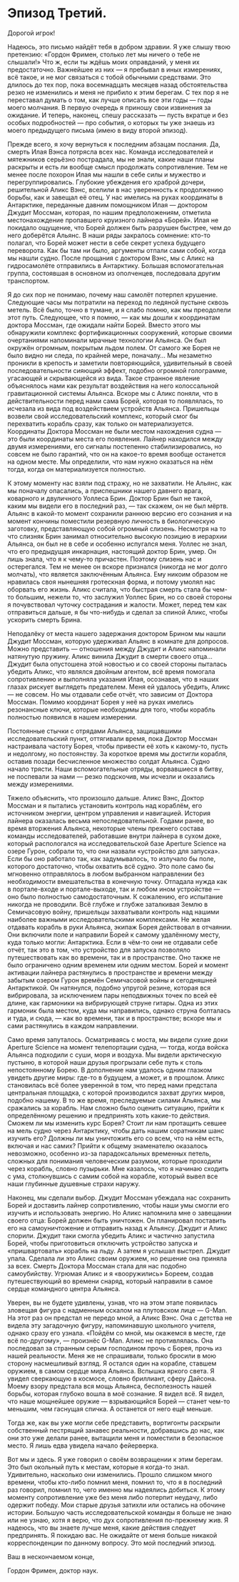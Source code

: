 # Эпизод Третий.

Дорогой игрок!

Надеюсь, это письмо найдёт тебя в добром здравии. Я уже слышу твою претензию: «Гордон Фримен, столько лет мы ничего о тебе не слышали!» Что ж, если ты ждёшь моих оправданий, у меня их предостаточно. Важнейшее из них — я пребывал в иных измерениях, всё такое, и не мог связаться с тобой обычными средствами. Это длилось до тех пор, пока восемнадцать месяцев назад обстоятельства резко не изменились и меня не прибило к этим берегам. С тех пор я не переставал думать о том, как лучше описать все эти годы — годы моего молчания. В первую очередь я приношу свои извинения за ожидание. И теперь, наконец, спешу рассказать — пусть вкратце и без особых подробностей — про события, о которых ты уже знаешь из моего предыдущего письма (имею в виду второй эпизод).

Прежде всего, я хочу вернуться к последним абзацам послания. Да, смерть Илая Вэнса потрясла всех нас. Команда исследователей и мятежников серьёзно пострадала, мы не знали, какие наши планы раскрыты и есть ли вообще смысл продолжать сопротивление. Тем не менее после похорон Илая мы нашли в себе силы и мужество и перегруппировались. Глубокие убеждения его храброй дочери, решительной Аликс Вэнс, вселили в нас уверенность к продолжению борьбы, как и завещал её отец. У нас имелись на руках координаты в Антарктике, переданные давним помощником Илая — доктором Джудит Моссман, которая, по нашим предположениям, отметила местонахождение пропавшего круизного лайнера «Борей». Илая не покидало ощущение, что Борей должен быть разрушен быстрее, чем до него доберётся Альянс. В наши ряды закралось сомнение: кто-то полагал, что Борей может нести в себе секрет успеха будущего переворота. Как бы там ни было, аргументы отпали сами собой, когда мы нашли судно. После прощания с доктором Вэнс, мы с Аликс на гидросамолёте отправились в Антарктику. Большая вспомогательная группа, состоявшая в основном из ополченцев, последовала другим транспортом.

Я до сих пор не понимаю, почему наш самолёт потерпел крушение. Следующие часы мы потратили на переход по ледяной пустыне сквозь метель. Всё было, точно в тумане, и я слабо помню, как мы преодолели этот путь. Следующее, что я помню, — как мы дошли к координатам доктора Моссман, где ожидали найти Борей. Вместо этого мы обнаружили комплекс фортификационных сооружений, которые своими очертаниями напоминали мрачные технологии Альянса. Он был окружён огромным, покрытым льдом полем. От самого же Борея не было видно ни следа, по крайней мере, поначалу… Мы незаметно проникли в крепость и заметили повторяющийся, удивительный в своей последовательности сияющий эффект, подобно огромной голограмме, угасающей и скрывающейся из вида. Такое странное явление объяснялось нами как результат воздействия на него колоссальной гравитационной системы Альянса. Вскоре мы с Аликс поняли, что в действительности перед нами сама Борей, которая то появлялась, то исчезала из вида под воздействием устройств Альянса. Пришельцы возвели свой исследовательский комплекс, который смог бы перехватить корабль сразу, как только он материализуется. Координаты Доктора Моссман не были местом нахождения судна — это были координаты места его появления. Лайнер находился между двумя измерениями, его сигналы постепенно стабилизировались, но совсем не было гарантий, что он на какое-то время вообще останется на одном месте. Мы определили, что нам нужно оказаться на нём тогда, когда он материализуется полностью.

К этому моменту нас взяли под стражу, но не захватили. Не Альянс, как мы поначалу опасались, а приспешники нашего давнего врага, коварного и двуличного Уоллеса Брин. Доктор Брин был не такой, каким мы видели его в последний раз, — так скажем, он не был мёртв. Альянс в какой-то момент сохранили раннюю версию его сознания и на момент кончины поместили резервную личность в биологическую заготовку, представляющую собой огромный слизень. Несмотря на то что слизняк Брин занимал относительно высокую позицию в иерархии Альянса, он был не в себе и особенно испугался меня. Уоллес не знал, что его предыдущая инкарнация, настоящий доктор Брин, умер. Он лишь знала, что я к чему-то причастен. Поэтому слизень нас и остерегался. Тем не менее он вскоре признался (никогда не мог долго молчать), что является заключённым Альянса. Ему никоим образом не нравилась своя нынешняя гротескная форма, и потому умолял нас оборвать его жизнь. Аликс считала, что быстрая смерть стала бы чем-то большим, нежели то, что заслужил Уоллес Брин, но со своей стороны я почувствовал чуточку сострадания и жалости. Может, перед тем как отправиться дальше, я бы что-нибудь и сделал за спиной Аликс, чтобы ускорить смерть Брина.

Неподалёку от места нашего задержания доктором Брином мы нашли Джудит Моссман, которую удерживал Альянс в комнате для допросов. Можно представить — отношения между Джудит и Аликс напоминали натянутую пружину. Аликс винила Джудит в смерти своего отца… Джудит была опустошена этой новостью и со своей стороны пыталась убедить Аликс, что являлся двойным агентом, всё время помогала сопротивлению и выполняла указания Илая, осознавая, что в наших глазах рискует выглядеть предателем. Меня ей удалось убедить, Аликс — не совсем. Но мы отдавали себе отчёт, что зависим от Доктора Моссман. Помимо координат Борея у неё на руках имелись резонансные ключи, которые необходимы для того, чтобы корабль полностью появился в нашем измерении.

Постоянные стычки с отрядами Альянса, защищавшими исследовательский пункт, оттягивали время, пока Доктор Моссман настраивала частоту Борея, чтобы привести её хоть к какому-то, пусть и недолгому, но постоянству. За короткое время мы достигли корабля, оставив позади бесчисленное множество солдат Альянса. Судно начало трясти. Наши вспомогательные отряды, ворвавшиеся в битву, не поспевали за нами — резко подскочив, мы исчезли и оказались между измерениями.

Тяжело объяснить, что произошло дальше. Аликс Вэнс, Доктор Моссман и я пытались установить контроль над кораблём, его источником энергии, центром управления и навигацией. История лайнера оказалась весьма непоследовательной. Годами ранее, во время вторжения Альянса, некоторые члены прежнего состава команды исследователей, работавшие внутри лайнера в сухом доке, который распологался на исследовательской базе Aperture Science на озере Гурон, собрали то, что они назвали «устройство для запуска». Если бы оно работало так, как задумывалось, то излучало бы поле, которого достаточно, чтобы охватить всё судно. Это поле само бы мгновенно отправлялось в любом выбранном направлении без необходимости вмешательства в конечную точку. Отпадала нужда как в портале-входе и портале-выходе, так и любом ином устройстве — оно было полностью самодостаточным. К сожалению, его испытание никогда не проводили. Всё глубже и глубже заталкивая Землю в Семичасовую войну, пришельцы захватывали контроль над нашими наиболее важными исследовательскими комплексами. Не желая отдавать корабль в руки Альянса, экипаж Борея действовал в отчаянии. Они включили поле и направили Борей к самому удалённому месту, куда только могли: Антарктика. Если в чём-то они не отдавали себе отчёт, так это в том, что устройство для запуска позволяло путешествовать как во времени, так и в пространстве. Оно также не было ограничено одним временем или одним местом. Борей и момент активации лайнера растянулись в пространстве и времени между забытым озером Гурон времён Семичасовой войны и сегодняшней Антарктикой. Он натянулся, подобно упругой резине, которая вся вибрировала, за исключением пары неподвижных точек по всей её длине, как гармоники на вибрирующей струне гитары. Одна из этих гармоник была местом, куда мы направились, однако струна болталась и туда, и сюда, — как во времени, так и в пространстве; вскоре мы и сами растянулись в каждом направлении.

Само время запуталось. Осматриваясь с моста, мы видели сухие доки Aperture Science на момент телепортации судна, — тогда, когда войска Альянса подходили с суши, моря и воздуха. Мы видели арктическую пустыню, в которой наши друзья прогрызали себе путь к столь непостоянному Борею. В дополнение нам удалось одним глазком увидеть другие миры: где-то в будущем, а может, и в прошлом. Аликс становилась всё более уверенной в том, что перед нами предстала центральная площадка, с которой производился захват других миров, подобно нашему. В то же время, преследуемые силами Альянса, мы сражались за корабль. Нам сложно было оценить ситуацию, прийти к определённому решению и предпринять хоть какие-то действия. Сможем ли мы изменить курс Борея? Стоит ли нам протащить севшее на мель судно через Антарктику, чтобы дать нашим соратникам шанс изучить его? Должны ли мы уничтожить его со всем, что на нём есть, включая и нас самих? Прийти к общему знаменателю оказалось невозможно, особенно из-за парадоксальных временных петель, сложных для понимания человеческим разумом, которые проходили через корабль, словно пузырьки. Мне казалось, что я начинаю сходить с ума, столкнувшись с самим собой на корабле, который вывел все наши глубинные душевные страхи наружу.

Наконец, мы сделали выбор. Джудит Моссман убеждала нас сохранить Борей и доставить лайнер сопротивлению, чтобы наши умы смогли его изучить и использовать энергию. Но Аликс напомнила мне о завещании своего отца: Борей должен быть уничтожен. Он планировал поставить его на самоуничтожение и отправить назад к Альянсу. Джудит и Аликс спорили. Джудит таки смогла убедить Аликс и частично запустила Борей, чтобы приготовиться отключить устройство запуска и «пришвартовать» корабль на льду. А затем я услышал выстрел. Джудит упала. Сделала ли это Аликс своим оружием, но решение она приняла за всех. Смерть Доктора Моссман стала для нас подобно самоубийству. Угрюмая Аликс и я «вооружились» Бореем, создав путешествующий во времени снаряд, который направили в самое сердце командного центра Альянса.

Уверен, вы не будете удивлены, узнав, что на этом этапе появилась зловещая фигура с надменным оскалом на плутовском лице — G-Man. На этот раз он предстал не передо мной, а Аликс Вэнс. Она с детства не видела эту загадочную фигуру, напоминавшую школьного учителя, однако сразу его узнала. «Пойдём со мной, мы окажемся в месте, где всё по-другому», — произнёс G-Man. Аликс не противлялась. Она последовал за странным серым господином прочь с Борея, прочь из нашей реальности. Меня же не спрашивали, только бросили в мою сторону насмешливый взгляд. Я остался один на корабле, ставшем оружием, в самом сердце мира Альянса. Вспышка яркого света. Я увидел сверкающую в космосе, словно бриллиант, сферу Дайсона. Моему взору предстала вся мощь Альянса, бесполезность нашей борьбы, которая глубоко вошла в моё сознание. Я видел всё. Я видел, что наше мощнейшее оружие — взрывающийся Борей — станет чем-то меньшим, чем гаснущая спичка. А останется от него ещё меньше.

Тогда же, как вы уже могли себе представить, вортигонты раскрыли собственный пестрящий занавес реальности, добравшись до нас, как они это уже делали ранее, вытащили меня и поместили в безопасное место. Я лишь едва увидела начало фейерверка.

Вот мы и здесь. Я уже говорил о своём возвращении к этим берегам. Это был окольный путь к местам, которые я когда-то знал. Удивительно, насколько они изменились. Прошло слишком много времени, чтобы кто-либо помнил меня, помнил то, что я в последний раз говорил, помнил то, чего именно мы надеялись добиться. К этому моменту сопротивление уже без меня либо потерпит неудачу, либо одержит победу. Мои старые друзья затихли или остались на обочине истории. Большую часть исследовательской команды я больше не знаю или не узнаю, хотя я верю, что дух сопротивления по-прежнему жив. Я надеюсь, что вы знаете лучше меня, какие действия следует предпринять. Я покидаю вас. Не ожидайте от меня больше никакой корреспонденции по данному вопросу. Это мой последний эпизод.

Ваш в нескончаемом конце,

Гордон Фримен, доктор наук.
